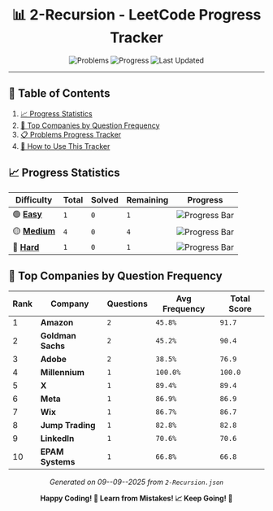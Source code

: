 <div align="center">

# 📊 2-Recursion - LeetCode Progress Tracker

![Problems](https://img.shields.io/badge/Total%20Problems-6-blueviolet?style=for-the-badge&logo=leetcode)
![Progress](https://img.shields.io/badge/Completed-0%2F6-critical?style=for-the-badge&logo=github)
![Last Updated](https://img.shields.io/badge/Last%20Updated-09--09--2025-success?style=for-the-badge&logo=git)

</div>

---

## 📑 Table of Contents

1. [📈 Progress Statistics](#-progress-statistics)
2. [🏢 Top Companies by Question Frequency](#-top-companies-by-question-frequency)
3. [📋 Problems Progress Tracker](#-problems-progress-tracker)
4. [📖 How to Use This Tracker](#-how-to-use-this-tracker)

## 📈 Progress Statistics

| Difficulty                                          | Total | Solved | Remaining | Progress                                                                          |
| --------------------------------------------------- | ----- | ------ | --------- | --------------------------------------------------------------------------------- |
| 🟢 [**Easy**](../../Problems/2-Recursion/Easy/)     | `1`   | `0`    | `1`       | ![Progress Bar](https://progress-bar.xyz/0/?title=Progress&width=150&color=green) |
| 🟡 [**Medium**](../../Problems/2-Recursion/Medium/) | `4`   | `0`    | `4`       | ![Progress Bar](https://progress-bar.xyz/0/?title=Progress&width=150&color=green) |
| 🔴 [**Hard**](../../Problems/2-Recursion/Hard/)     | `1`   | `0`    | `1`       | ![Progress Bar](https://progress-bar.xyz/0/?title=Progress&width=150&color=green) |

## 🏢 Top Companies by Question Frequency

| Rank | Company           | Questions | Avg Frequency | Total Score |
| ---- | ----------------- | --------- | ------------- | ----------- |
| 1    | **Amazon**        | `2`       | `45.8%`       | `91.7`      |
| 2    | **Goldman Sachs** | `2`       | `45.2%`       | `90.4`      |
| 3    | **Adobe**         | `2`       | `38.5%`       | `76.9`      |
| 4    | **Millennium**    | `1`       | `100.0%`      | `100.0`     |
| 5    | **X**             | `1`       | `89.4%`       | `89.4`      |
| 6    | **Meta**          | `1`       | `86.9%`       | `86.9`      |
| 7    | **Wix**           | `1`       | `86.7%`       | `86.7`      |
| 8    | **Jump Trading**  | `1`       | `82.8%`       | `82.8`      |
| 9    | **LinkedIn**      | `1`       | `70.6%`       | `70.6`      |
| 10   | **EPAM Systems**  | `1`       | `66.8%`       | `66.8`      |

<div align="center">

_Generated on 09--09--2025 from `2-Recursion.json`_

**Happy Coding! 🚀 Learn from Mistakes! 📈 Keep Going! 💪**

</div>
